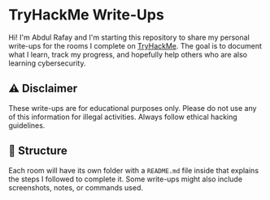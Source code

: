 # TryHackMe Write-Ups

Hi! I'm Abdul Rafay and I'm starting this repository to share my personal write-ups for the rooms I complete on [TryHackMe](https://tryhackme.com/). The goal is to document what I learn, track my progress, and hopefully help others who are also learning cybersecurity.

## ⚠️ Disclaimer
These write-ups are for educational purposes only. Please do not use any of this information for illegal activities. Always follow ethical hacking guidelines.

## 📁 Structure
Each room will have its own folder with a `README.md` file inside that explains the steps I followed to complete it. Some write-ups might also include screenshots, notes, or commands used.